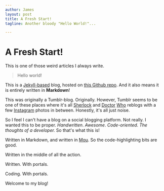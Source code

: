 ```yaml
---
author: James
layout: post
title: A Fresh Start!
tagline: Another bloody "Hello World!"...

---
```


# A Fresh Start!

This is one of those weird articles I always write.

> Hello world!

This is a [Jekyll-based](https://github.com/mojombo/jekyll) blog, hosted on [this Github repo](//github.com/jdrydn/codewithportals). And it also means it is entirely written in **Markdown**!

This was originally a Tumblr-blog. Originally. However, Tumblr seems to be one of these places where it's all [Sherlock](//jdryden.tumblr.com/post/34106005090) and [Doctor](//jdryden.tumblr.com/post/34021952128) [Who](//jdryden.tumblr.com/post/30588525759/the-way-i-see-it-every-life-is-a-pile-of-good) reblogs with a few [Instagram](//jdryden.tumblr.com/post/32885872630/we-made-pizza-we-made-pizza-taken-with) photos in between. Honestly, it's all just noise.

So I feel I can't have a blog on a social blogging platform. Not really. I wanted this to be proper. *Handwritten*. *Awesome*. *Code-oriented*. *The thoughts of a developer.* So that's what this is!

Written in Markdown, and written in [Mou](//mouapp.com). So the code-highlighting bits are good.

Written in the middle of all the action.

Written. With portals.

Coding. With portals.

Welcome to my blog!